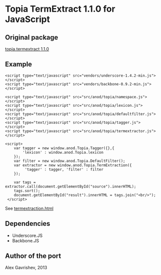 Topia TermExtract 1.1.0 for JavaScript
======================================

## Original package

[topia.termextract 1.1.0][1] 

## Example

    <script type="text/javascript" src="vendors/underscore-1.4.2-min.js"></script>
    <script type="text/javascript" src="vendors/backbone-0.9.2-min.js"></script>
    
    <script type="text/javascript" src="src/anod/topia/namespace.js"></script>
    <script type="text/javascript" src="src/anod/topia/lexicon.js"></script>
    <script type="text/javascript" src="src/anod/topia/defaultfilter.js"></script>
    <script type="text/javascript" src="src/anod/topia/tagger.js"></script>
    <script type="text/javascript" src="src/anod/topia/termextractor.js"></script>

    <script>
        var tagger = new window.anod.Topia.Tagger({},{
            'lexicon' : window.anod.Topia.lexicon
        });
        var filter = new window.anod.Topia.DefaultFilter();
        var extractor = new window.anod.Topia.TermExtraction({
             'tagger' : tagger, 'filter' : filter
        });
        
        var tags = extractor.call(document.getElementById("source").innerHTML);
        tags.sort();
        document.getElementById("result").innerHTML = tags.join("<br/>");
     </script>

See [termextraction.html][2]

## Dependencies
 * Underscore.JS
 * Backbone.JS

## Author of the port

Alex Gavrishev, 2013

 [1]: http://pypi.python.org/pypi/topia.termextract/
 [2]: https://raw.github.com/anod/TopiaTermExtractionJS/master/termextraction.html